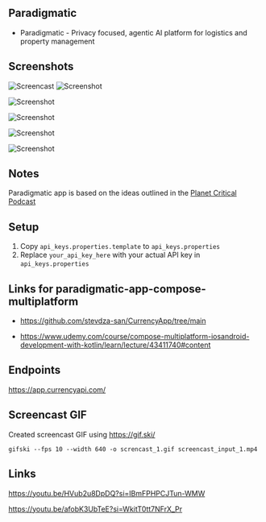 ## Paradigmatic

* Paradigmatic - Privacy focused, agentic AI platform for logistics and property management


## Screenshots

![Screencast](https://github.com/arunabhdas/Paradigmatic/blob/main/screenshots/screncast_1.gif)
![Screenshot](https://github.com/arunabhdas/Paradigmatic/blob/main/screenshots/screenshot_2_1.png?raw=true)

![Screenshot](https://github.com/arunabhdas/Paradigmatic/blob/main/screenshots/screenshot_2_2.png?raw=true)

![Screenshot](https://github.com/arunabhdas/Paradigmatic/blob/main/screenshots/screenshot_2_3.png?raw=true)

![Screenshot](https://github.com/arunabhdas/Paradigmatic/blob/main/screenshots/screenshot_4.png?raw=true)

![Screenshot](https://github.com/arunabhdas/Paradigmatic/blob/main/screenshots/screenshot_1.png?raw=true)

## Notes
Paradigmatic app is based on the ideas outlined in the [Planet Critical Podcast](https://podcasts.apple.com/ca/podcast/planet-critical/id1545009586) 

## Setup

1. Copy `api_keys.properties.template` to `api_keys.properties`
2. Replace `your_api_key_here` with your actual API key in `api_keys.properties`

## Links for paradigmatic-app-compose-multiplatform

- https://github.com/stevdza-san/CurrencyApp/tree/main

- https://www.udemy.com/course/compose-multiplatform-iosandroid-development-with-kotlin/learn/lecture/43411740#content 

## Endpoints

https://app.currencyapi.com/

## Screencast GIF

Created screencast GIF using https://gif.ski/

```
gifski --fps 10 --width 640 -o screncast_1.gif screencast_input_1.mp4
```

## Links

https://youtu.be/HVub2u8DpDQ?si=IBmFPHPCJTun-WMW

https://youtu.be/afobK3UbTeE?si=WkitT0tt7NFrX_Pr

